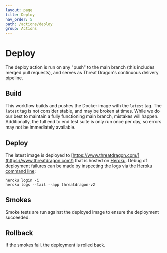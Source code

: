 ```yaml
---
layout: page
title: Deploy
nav_order: 5
path: /actions/deploy
group: Actions
---
```

# Deploy

The deploy action is run on any "push" to the main branch (this includes merged pull requests),
and serves as Threat Dragon's continuous delivery pipeline.

## Build
This workflow builds and pushes the Docker image with the `latest` tag.
The `latest` tag is not consider stable, and may be broken at times.
While we do our best to maintain a fully functioning main branch, mistakes will happen.
Additionally, the full end to end test suite is only run once per day, so errors may not be immediately available.

## Deploy
The latest image is deployed to [https://www.threatdragon.com/](https://www.threatdragon.com/)
that is hosted on [Heroku](https://www.heroku.com/).
Debug of deployment failures can be made by inspecting the logs via
the [Heroku command line](https://devcenter.heroku.com/articles/heroku-cli):

```
heroku login -i
heroku logs --tail --app threatdragon-v2
```

## Smokes
Smoke tests are run against the deployed image to ensure the deployment succeeded.

## Rollback
If the smokes fail, the deployment is rolled back.
